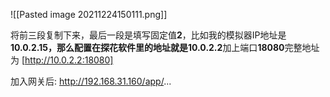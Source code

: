 ![[Pasted image 20211224150111.png]]


将前三段复制下来，最后一段是填写固定值**2**，比如我的模拟器IP地址是**10.0.2.15，**那么配置在探花软件里的地址就是**10.0.2.2**加上端口**18080**完整地址为 [http://10.0.2.2:18080]


加入网关后:
http://192.168.31.160/app/...